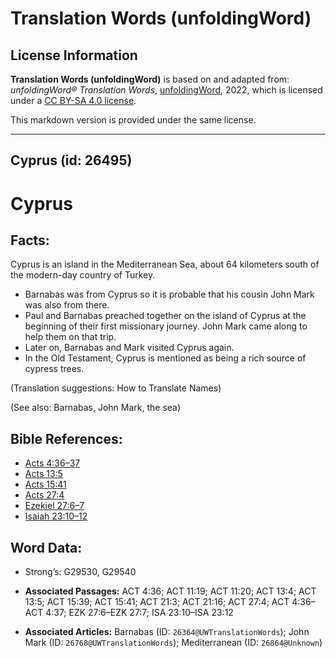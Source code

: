 # Translation Words (unfoldingWord)

## License Information

**Translation Words (unfoldingWord)** is based on and adapted from: _unfoldingWord® Translation Words_, [unfoldingWord](https://unfoldingword.org/utw), 2022, which is licensed under a [CC BY-SA 4.0 license](https://creativecommons.org/licenses/by-sa/4.0/legalcode.en).

This markdown version is provided under the same license.



--------------------------------

## Cyprus (id: 26495)

Cyprus
======

Facts:
------

Cyprus is an island in the Mediterranean Sea, about 64 kilometers south of the modern\-day country of Turkey.

* Barnabas was from Cyprus so it is probable that his cousin John Mark was also from there.
* Paul and Barnabas preached together on the island of Cyprus at the beginning of their first missionary journey. John Mark came along to help them on that trip.
* Later on, Barnabas and Mark visited Cyprus again.
* In the Old Testament, Cyprus is mentioned as being a rich source of cypress trees.

(Translation suggestions: How to Translate Names)

(See also: Barnabas, John Mark, the sea)

Bible References:
-----------------

* [Acts 4:36–37](https://ref.ly/Acts4:36-Acts4:37)
* [Acts 13:5](https://ref.ly/Acts13:5)
* [Acts 15:41](https://ref.ly/Acts15:41)
* [Acts 27:4](https://ref.ly/Acts27:4)
* [Ezekiel 27:6–7](https://ref.ly/Ezek27:6-Ezek27:7)
* [Isaiah 23:10–12](https://ref.ly/Isa23:10-Isa23:12)

Word Data:
----------

* Strong’s: G29530, G29540

* **Associated Passages:** ACT 4:36; ACT 11:19; ACT 11:20; ACT 13:4; ACT 13:5; ACT 15:39; ACT 15:41; ACT 21:3; ACT 21:16; ACT 27:4; ACT 4:36–ACT 4:37; EZK 27:6–EZK 27:7; ISA 23:10–ISA 23:12
* **Associated Articles:** Barnabas (ID: `26364@UWTranslationWords`); John Mark (ID: `26768@UWTranslationWords`); Mediterranean (ID: `26864@Unknown`)

